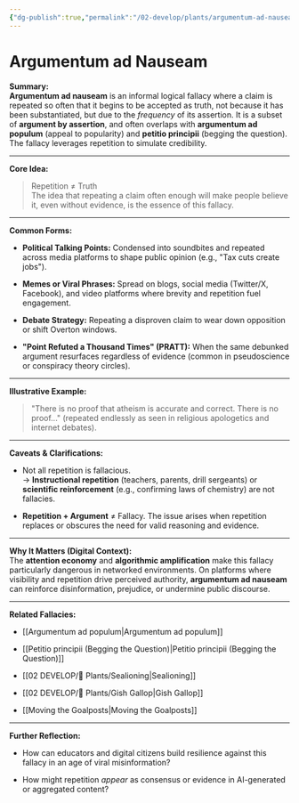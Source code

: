 ```yaml
---
{"dg-publish":true,"permalink":"/02-develop/plants/argumentum-ad-nauseam/","title":"Argumentum ad Nauseam","tags":["logical-fallacies","rhetoric","argumentation","media-literacy","repetition"]}
---
```


# Argumentum ad Nauseam

**Summary:**  
**Argumentum ad nauseam** is an informal logical fallacy where a claim is repeated so often that it begins to be accepted as truth, not because it has been substantiated, but due to the _frequency_ of its assertion. It is a subset of **argument by assertion**, and often overlaps with **argumentum ad populum** (appeal to popularity) and **petitio principii** (begging the question). The fallacy leverages repetition to simulate credibility.

---

**Core Idea:**

> Repetition ≠ Truth  
> The idea that repeating a claim often enough will make people believe it, even without evidence, is the essence of this fallacy.

---

**Common Forms:**

- **Political Talking Points:** Condensed into soundbites and repeated across media platforms to shape public opinion (e.g., "Tax cuts create jobs").
    
- **Memes or Viral Phrases:** Spread on blogs, social media (Twitter/X, Facebook), and video platforms where brevity and repetition fuel engagement.
    
- **Debate Strategy:** Repeating a disproven claim to wear down opposition or shift Overton windows.
    
- **"Point Refuted a Thousand Times" (PRATT):** When the same debunked argument resurfaces regardless of evidence (common in pseudoscience or conspiracy theory circles).
    

---

**Illustrative Example:**

> "There is no proof that atheism is accurate and correct. There is no proof..." (repeated endlessly as seen in religious apologetics and internet debates).

---

**Caveats & Clarifications:**

- Not all repetition is fallacious.  
    → **Instructional repetition** (teachers, parents, drill sergeants) or **scientific reinforcement** (e.g., confirming laws of chemistry) are not fallacies.
    
- **Repetition + Argument** ≠ Fallacy. The issue arises when repetition replaces or obscures the need for valid reasoning and evidence.
    

---

**Why It Matters (Digital Context):**  
The **attention economy** and **algorithmic amplification** make this fallacy particularly dangerous in networked environments. On platforms where visibility and repetition drive perceived authority, **argumentum ad nauseam** can reinforce disinformation, prejudice, or undermine public discourse.

---

**Related Fallacies:**

- [[Argumentum ad populum\|Argumentum ad populum]]
    
- [[Petitio principii (Begging the Question)\|Petitio principii (Begging the Question)]]
    
- [[02 DEVELOP/🌿 Plants/Sealioning\|Sealioning]]
    
- [[02 DEVELOP/🌿 Plants/Gish Gallop\|Gish Gallop]]
    
- [[Moving the Goalposts\|Moving the Goalposts]]
    

---

**Further Reflection:**

- How can educators and digital citizens build resilience against this fallacy in an age of viral misinformation?
    
- How might repetition _appear_ as consensus or evidence in AI-generated or aggregated content?